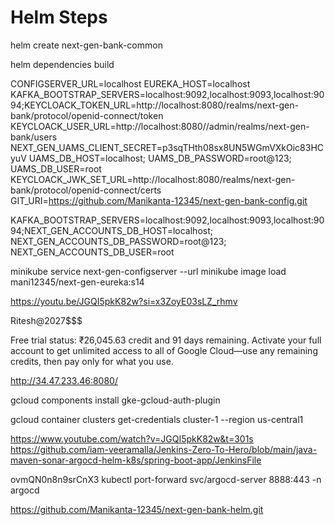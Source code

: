 # Helm Steps

helm create next-gen-bank-common

helm dependencies build

CONFIGSERVER_URL=localhost
EUREKA_HOST=localhost
KAFKA_BOOTSTRAP_SERVERS=localhost:9092,localhost:9093,localhost:9094;KEYCLOACK_TOKEN_URL=http://localhost:8080/realms/next-gen-bank/protocol/openid-connect/token
KEYCLOACK_USER_URL=http://localhost:8080//admin/realms/next-gen-bank/users
NEXT_GEN_UAMS_CLIENT_SECRET=p3sqTHth08sx8UN5WGmVXkOic83HCyuV
UAMS_DB_HOST=localhost;
UAMS_DB_PASSWORD=root@123;
UAMS_DB_USER=root
KEYCLOACK_JWK_SET_URL=http://localhost:8080/realms/next-gen-bank/protocol/openid-connect/certs
GIT_URI=https://github.com/Manikanta-12345/next-gen-bank-config.git

KAFKA_BOOTSTRAP_SERVERS=localhost:9092,localhost:9093,localhost:9094;NEXT_GEN_ACCOUNTS_DB_HOST=localhost;
NEXT_GEN_ACCOUNTS_DB_PASSWORD=root@123;
NEXT_GEN_ACCOUNTS_DB_USER=root

minikube service next-gen-configserver --url
minikube image load mani12345/next-gen-eureka:s14

https://youtu.be/JGQI5pkK82w?si=x3ZoyE03sLZ_rhmv

Ritesh@2027$$$

Free trial status: ₹26,045.63 credit and 91 days remaining. Activate your full account to get unlimited access to all of Google Cloud—use any remaining credits, then pay only for what you use.

http://34.47.233.46:8080/

gcloud components install gke-gcloud-auth-plugin

gcloud container clusters get-credentials cluster-1 --region us-central1

https://www.youtube.com/watch?v=JGQI5pkK82w&t=301s
https://github.com/iam-veeramalla/Jenkins-Zero-To-Hero/blob/main/java-maven-sonar-argocd-helm-k8s/spring-boot-app/JenkinsFile

ovmQN0n8n9srCnX3
kubectl port-forward svc/argocd-server 8888:443 -n argocd

https://github.com/Manikanta-12345/next-gen-bank-helm.git
